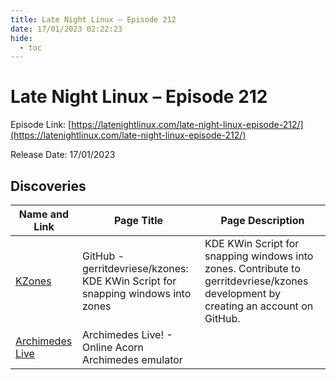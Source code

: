 ```yaml
---
title: Late Night Linux – Episode 212
date: 17/01/2023 02:22:23
hide:
  - toc
---
```


# Late Night Linux – Episode 212

Episode Link: [https://latenightlinux.com/late-night-linux-episode-212/](https://latenightlinux.com/late-night-linux-episode-212/)

Release Date: 17/01/2023

## Discoveries

| Name and Link | Page Title | Page Description |
| ------------- | ---------- | ---------------- |
| [KZones](https://github.com/gerritdevriese/kzones) | GitHub - gerritdevriese/kzones: KDE KWin Script for snapping windows into zones | KDE KWin Script for snapping windows into zones. Contribute to gerritdevriese/kzones development by creating an account on GitHub. |
| [Archimedes Live](https://archi.medes.live/) | Archimedes Live! - Online Acorn Archimedes emulator |  |